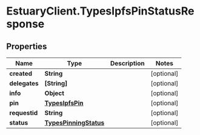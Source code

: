 # EstuaryClient.TypesIpfsPinStatusResponse

## Properties
Name | Type | Description | Notes
------------ | ------------- | ------------- | -------------
**created** | **String** |  | [optional] 
**delegates** | **[String]** |  | [optional] 
**info** | **Object** |  | [optional] 
**pin** | [**TypesIpfsPin**](TypesIpfsPin.md) |  | [optional] 
**requestid** | **String** |  | [optional] 
**status** | [**TypesPinningStatus**](TypesPinningStatus.md) |  | [optional] 
